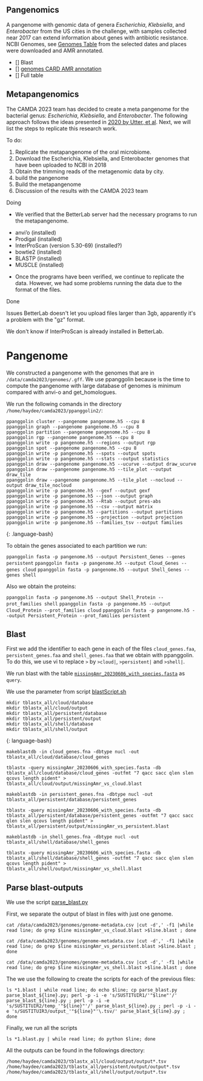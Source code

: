 ## Pangenomics  
A pangenome with genomic data of genera  _Escherichia_, _Klebsiella_, and _Enterobacter_ from the US cities in the challenge, with samples collected near 2017 can extend information about genes with antibiotic resistance. NCBI Genomes, see [Genomes Table](data/genome-metadata.csv) from the selected dates and places were downloaded and AMR annotated.
- [] Blast  
- [] [genomes CARD AMR annotation](data/230623_genomes_card_counts.tsv)  
- [] Full table  


## Metapangenomics
The CAMDA 2023 team has decided to create a meta pangenome for the bacterial genus: _Escherichia_, _Klebsiella_, and _Enterobacter_. The following approach follows the ideas presented in [2020 by Utter, et al](https://genomebiology.biomedcentral.com/articles/10.1186/s13059-020-02200-2#Bib1).
Next, we will list the steps to replicate this research work.

To do:
1. Replicate the metapangenome of the oral microbiome.
2. Download the Escherichia, Klebsiella, and Enterobacter genomes that have been uploaded to NCBI in 2018
3. Obtain the trimming reads of the metagenomic data by city.
4. build the pangenome
5. Build the metapangenome
6. Discussion of the results with the CAMDA 2023 team

Doing
* We verified that the BetterLab server had the necessary programs to run the metapangenome.
- anvi’o (installed)
- Prodigal (installed)
- InterProScan (version 5.30-69) (installed?)
- bowtie2 (installed)
- BLASTP (installed)
- MUSCLE  (installed)
* Once the programs have been verified, we continue to replicate the data. However, we had some problems running the data due to the format of the files.

Done

Issues
BetterLab doesn't let you upload files larger than 3gb, apparently it's a problem with the "gz" format.

We don't know if InterProScan is already installed in BetterLab.


# Pangenome

We constructed a pangenome with the genomes that are in `/data/camda2023/genomes/.gff`. 
We use ppanggolin because is the time to compute the pangenome with large database of genomes is minimum compared with anvi-o and get_homologues.


We run the following comands in the directory `/home/haydee/camda2023/ppanggolin2/`:

~~~
ppanggolin cluster --pangenome pangenome.h5 --cpu 8
ppanggolin graph --pangenome pangenome.h5 --cpu 8
ppanggolin partition --pangenome pangenome.h5 --cpu 8
ppanggolin rgp --pangenome pangenome.h5 --cpu 8
ppanggolin write -p pangenome.h5 --regions --output rgp
ppanggolin spot --pangenome pangenome.h5 --cpu 8
ppanggolin write -p pangenome.h5 --spots --output spots
ppanggolin write -p pangenome.h5 --stats --output statistics
ppanggolin draw --pangenome pangenome.h5 --ucurve --output draw_ucurve
ppanggolin draw --pangenome pangenome.h5 --tile_plot --output draw_tile
ppanggolin draw --pangenome pangenome.h5 --tile_plot --nocloud --output draw_tile_nocloud
ppanggolin write -p pangenome.h5 --gexf --output gexf
ppanggolin write -p pangenome.h5 --json --output graph
ppanggolin write -p pangenome.h5 --Rtab --output pres-abs
ppanggolin write -p pangenome.h5 --csv --output matrix
ppanggolin write -p pangenome.h5 --partitions --output partitions
ppanggolin write -p pangenome.h5 --projection --output projection
ppanggolin write -p pangenome.h5 --families_tsv --output families
~~~
{: .language-bash}

To obtain the genes associated to each partition we run:

`ppanggolin fasta -p pangenome.h5 --output Persistent_Genes --genes persistent`
`ppanggolin fasta -p pangenome.h5 --output Cloud_Genes --genes cloud`
`ppanggolin fasta -p pangenome.h5 --output Shell_Genes --genes shell`

Also we obtain the proteins:

`ppanggolin fasta -p pangenome.h5 --output Shell_Protein --prot_families shell`
`ppanggolin fasta -p pangenome.h5 --output Cloud_Protein --prot_families cloud`
`ppanggolin fasta -p pangenome.h5 --output Persistent_Protein --prot_families persistent`

## Blast

First we add the identifier to each gene in each of the files `cloud_genes.faa`, `persistent_genes.faa` and `shell_genes.faa` that we obtain with ppanggolin. To do this, we use vi to replace `>` by `>cloud|`, `>persistent|` and `>shell|`.

We run blast with the table [`missingAmr_20230606_with_species.fasta`](https://github.com/ccm-bioinfo/cambda2023/blob/main/06_amr_resistance/codigos/data_preparation/data/missingAmr_20230606_with_species.fasta) as `query`.

We use the parameter from script [blastScript.sh](https://github.com/ccm-bioinfo/cambda2023/blob/main/06_amr_resistance/codigos/data_preparation/blastScript.sh)

~~~
mkdir tblastx_all/cloud/database
mkdir tblastx_all/cloud/output
mkdir tblastx_all/persistent/database
mkdir tblastx_all/persistent/output
mkdir tblastx_all/shell/database
mkdir tblastx_all/shell/output
~~~
{: language-bash}

`makeblastdb -in cloud_genes.fna -dbtype nucl -out tblastx_all/cloud/database/cloud_genes`

`tblastx -query missingAmr_20230606_with_species.fasta -db tblastx_all/cloud/database/cloud_genes -outfmt "7 qacc sacc qlen slen qcovs length pident" > tblastx_all/cloud/output/missingAmr_vs_cloud.blast`

`makeblastdb -in persistent_genes.fna -dbtype nucl -out tblastx_all/persistent/database/persistent_genes`

`tblastx -query missingAmr_20230606_with_species.fasta -db tblastx_all/persistent/database/persistent_genes -outfmt "7 qacc sacc qlen slen qcovs length pident" > tblastx_all/persistent/output/missingAmr_vs_persistent.blast`

`makeblastdb -in shell_genes.fna -dbtype nucl -out tblastx_all/shell/database/shell_genes`

`tblastx -query missingAmr_20230606_with_species.fasta -db tblastx_all/shell/database/shell_genes -outfmt "7 qacc sacc qlen slen qcovs length pident" > tblastx_all/shell/output/missingAmr_vs_shell.blast`

## Parse blast-outputs

We use the script [parse_blast.py](https://github.com/ccm-bioinfo/cambda2023/blob/main/06_amr_resistance/codigos/data_preparation/parse_blast.py)

First, we separate the output of blast in files with just one genome.

`cat /data/camda2023/genomes/genome-metadata.csv |cut -d',' -f1 |while read line; do grep $line missingAmr_vs_cloud.blast >$line.blast ; done`

`cat /data/camda2023/genomes/genome-metadata.csv |cut -d',' -f1 |while read line; do grep $line missingAmr_vs_persistent.blast >$line.blast ; done`

`cat /data/camda2023/genomes/genome-metadata.csv |cut -d',' -f1 |while read line; do grep $line missingAmr_vs_shell.blast >$line.blast ; done`

The we use the following to create the scripts for each of the previous files:

`ls *1.blast | while read line; do echo $line; cp parse_blast.py parse_blast_${line}.py; perl -p -i -e 's/SUSTITUIR1/'"$line"'/' parse_blast_${line}.py ; perl -p -i -e 's/SUSTITUIR2/temp_'"${line}"'/' parse_blast_${line}.py ; perl -p -i -e 's/SUSTITUIR3/output_'"${line}"'\.tsv/' parse_blast_${line}.py ; done`

Finally, we run all the scripts

`ls *1.blast.py | while read line; do python $line; done`

All the outputs can be found in the followings directory:

`/home/haydee/camda2023/tblastx_all/cloud/output/output*.tsv`
`/home/haydee/camda2023/tblastx_all/persistent/output/output*.tsv`
`/home/haydee/camda2023/tblastx_all/shell/output/output*.tsv`


